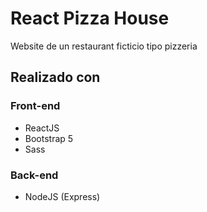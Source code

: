 # React Pizza House

Website de un restaurant ficticio tipo pizzeria

## Realizado con

### Front-end
- ReactJS
- Bootstrap 5
- Sass

### Back-end
- NodeJS (Express)
